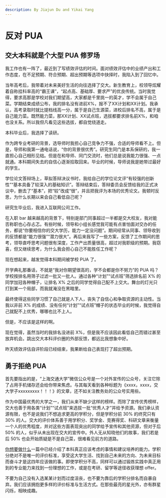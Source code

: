 ```yaml
---
description: By Jiajun Du and Yikai Yang
---
```


# 反对 PUA

## 交大本科就是个大型 PUA 修罗场

我工作也有一阵了，最近到了写绩效评估的时间。面对绩效评估中的业绩产出和工作态度，在不足预期、符合预期、超出预期等选项中抉择时，我陷入到了回忆中。

当年高考后，我带着对未来美好生活的向往选择了交大。新生教育上，校领导炫耀着自称挂科率高的“霸王课”，“起点高、基础厚、要求严”的优良传统。当时我觉得，要求高那是学校对我们期望高，大家都是千里挑一的英才，学不会属于自己菜。学期结束成绩公布，我的排名没有进前X%，报不了XX计划和XX计划。我承认，高考录取时就比提档线高一分，属于是自己生源菜，进校后排名不高，属于是自己能力菜。既然能力菜，那XX计划、XX试点班，选拔都要求排名前X%，和咱也没关系。所以我但凡看见这些选拔，都自觉绕道走。

本科毕业后，我选择了读研。

作为跨专业考研的背景，选导师时我担心自己竞争力不强，合适的导师看不上。但是，导师和我第一通电话说，“你的背景很优秀”。研究生同门是本系保研的，我一直担心自己相形见绌。但是在和导师、同门交流时，他们总是说我能力很强、一点就通。本科期间失去的自信心逐渐拾取回来。毕业的时候，导师说我是她带过最好的学生。

学位论文答辩场上，草拟答辩决议书时，我给自己的学位论文评“有较强的创新性”“基本具备了较深入的基础知识”。答辩结束后，答辩委员会反馈给我的正式决议中，删去了“基本”，把“较”改成“很”，并且把我评为本场的优秀论文。我顿时反思，为什么长期以来会自己看低自己呢？

研究生毕业后，我进入互联网公司工作。

在入职 bar 越来越高的背景下，特别是部门同事超过一半都是交大校友，我对能否称职也心存忐忑。有些时候，领导和小组长感觉我可能有点害怕面对交办的任务，都说“你要相信你的交大学历，能力一定没问题”。期间经常从同事、领导收到的反馈都是“能力很强”“潜力很大”。再后来我写了一些方案，反馈了工作期间的思考，领导直呼思考问题很有深度，工作产出质量很高，超过对我职级的预期。我窃喜，但又继续思考，为什么我会担心自己不能胜任工作呢？

现在想起来，越发觉得本科期间被学校 PUA 了。

开学典礼那番话，不就是“我对你期望很高的，学不会都是你不努力”的 PUA 吗？学校按排名用筛子过滤一批又一批人。通过各种“计划”“试点班”筛选排名前 X% 的同学加冠各种帽子，让排名 X% 之后的同学觉得自己配不上交大。舞台的灯光只打到某一个局部，而我就淹没在黑暗里。

最终使得这些同学习惯了自己就是人下人，丧失了自信心和争取资源的主动性。当我以非前 X% 的成绩、没有任何“计划”“试点班”帽子的状态毕业的时候，我觉得自己就配不上优秀，哪哪也比不上人。

但是，不应该是这样的啊。

现在觉得，虽然当时的我排名没进前 X%，但是我不应该因此看低自己而错过甚至放弃机会。跳出交大本科评价圈的外部反馈，都远比我想象中好。

昨天绩效评估自评阶段已经结束，我果断给自己表现打了超出预期。

## 勇于拒绝 PUA

首先要指出的是，“上海交通大学”微信公众号是一个对外宣传的公众号，关注它除了占用手机储存还会给你带来焦虑。与其每天看到各种标题为《xxxx，xxxx，交大学子xxxxxxxxx！！！》的文章，还不如关注教务处的公众号实用些。

作为中国最优秀的大学之一，我们从来不缺少这样的榜样。而除了宣传优秀榜样，交大也善于用各类“计划”“试点班”来选拔一批“优秀人才”并给予资源。我们承认资源有限，也不是说我们不想追求更高的学积分，但是学积分前 30% 的终究只有 30% 的人。交大的评价体系善于用学积分、奖学金、竞赛得奖、科研文章来衡量一个人的优秀程度，并对这些方面表现突出的同学给予宣传和其他资源，但对于后 50% 的人，似乎从未出现在交大的宣传中。外人无从知晓他们的故事，我们若是后 50% 也会开始质疑是不是自己菜，很难看见前方的道路。

[你想要做什么](./ben-ke-si-nian-yao-zuo-shen-me)一篇中已经介绍了本科真正应该考虑的事情和建议培养的能力。学积分绝对不是唯一的评价标准，享受这大学生活、找到自己未来的方向、为未来目标而奋斗才是这四年应该做的事。即使学积分不高，同样可以通过锻炼实践中真正用到的专业能力来找到一份理想的工作，或是在考研、留学等途径收获理想 offer。

不要为自己没有入选某某计划而过度沮丧，也不要为靠后的学积分排名而自暴自弃。我们应该拥抱更多样的评价标准与生活方式。在那些最亮的星光外，亦有群星闪烁，相映成趣。
